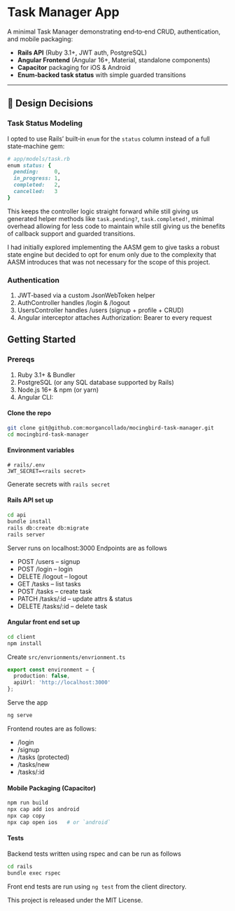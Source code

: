 # Task Manager App

A minimal Task Manager demonstrating end‑to‑end CRUD, authentication, and mobile packaging:

- **Rails API** (Ruby 3.1+, JWT auth, PostgreSQL)  
- **Angular Frontend** (Angular 16+, Material, standalone components)  
- **Capacitor** packaging for iOS & Android  
- **Enum‑backed task status** with simple guarded transitions  

---

## 📝 Design Decisions

### Task Status Modeling

I opted to use Rails’ built‑in `enum` for the `status` column instead of a full state‑machine gem:

```ruby
# app/models/task.rb
enum status: {
  pending:     0,
  in_progress: 1,
  completed:   2,
  cancelled:   3
}
```
This keeps the controller logic straight forward while still giving us generated helper methods like `task.pending?`, `task.completed!`, minimal overhead allowing for less code to maintain while still giving us the benefits of callback support and guarded transitions.

I had initially explored implementing the AASM gem to give tasks a robust state engine but decided to opt for enum only due to the complexity that AASM introduces that was not necessary for the scope of this project.

### Authentication

1. JWT‑based via a custom JsonWebToken helper
2. AuthController handles /login & /logout
3. UsersController handles /users (signup + profile + CRUD)
4. Angular interceptor attaches Authorization: Bearer <token> to every request

## Getting Started
### Prereqs

1. Ruby 3.1+ & Bundler
2. PostgreSQL (or any SQL database supported by Rails)
3. Node.js 16+ & npm (or yarn)
4. Angular CLI:

#### Clone the repo
```bash
git clone git@github.com:morgancollado/mocingbird-task-manager.git
cd mocingbird-task-manager
```

#### Environment variables
```dotenv
# rails/.env
JWT_SECRET=<rails secret>
```
Generate secrets with `rails secret`

#### Rails API set up
```bash
cd api
bundle install
rails db:create db:migrate
rails server
```
Server runs on localhost:3000
Endpoints are as follows 
- POST /users – signup
- POST /login – login
- DELETE /logout – logout
- GET /tasks – list tasks
- POST /tasks – create task
- PATCH /tasks/:id – update attrs & status
- DELETE /tasks/:id – delete task

#### Angular front end set up

```bash
cd client
npm install
```
Create `src/envrionments/envrionment.ts`

```typescript
export const environment = {
  production: false,
  apiUrl: 'http://localhost:3000'
};
```
Serve the app
```bash
ng serve
```

Frontend routes are as follows:

- /login
- /signup
- /tasks (protected)
- /tasks/new
- /tasks/:id

#### Mobile Packaging (Capacitor)
```bash
npm run build
npx cap add ios android
npx cap copy
npx cap open ios   # or `android`
```

#### Tests
Backend tests written using rspec and can be run as follows 
```bash
cd rails
bundle exec rspec
```

Front end tests are run using `ng test` from the client directory.

This project is released under the MIT License.
